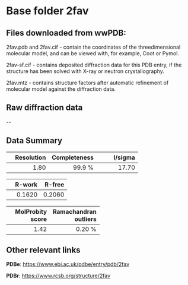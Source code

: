 # Base folder 2fav

## Files downloaded from wwPDB:

2fav.pdb and 2fav.cif - contain the coordinates of the threedimensional molecular model, and can be viewed with, for example, Coot or Pymol.

2fav-sf.cif - contains deposited diffraction data for this PDB entry, if the structure has been solved with X-ray or neutron crystallography.

2fav.mtz - contains structure factors after automatic refinement of molecular model against the diffraction data.

## Raw diffraction data

--<br> 

## Data Summary
|   | Resolution | Completeness| I/sigma |
|---|-------------:|----------------:|--------------:|
|   |1.80|99.9  %|<img width=50/>17.70|

|   | **R-work**| **R-free**   
|---|-------------:|----------------:|           
||0.1620|0.2060|

|   |**MolProbity<br>score**| **Ramachandran<br>outliers** 
|---|-------------:|----------------:|
||1.42|0.20 %|

## Other relevant links 
**PDBe**:  https://www.ebi.ac.uk/pdbe/entry/pdb/2fav
 
**PDBr**: https://www.rcsb.org/structure/2fav 

